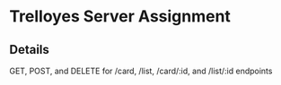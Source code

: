 # Trelloyes Server Assignment

## Details

GET, POST, and DELETE for /card, /list, /card/:id, and /list/:id endpoints